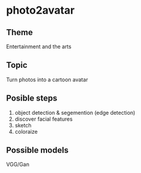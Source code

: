 # photo2avatar

## Theme
Entertainment and the arts

## Topic
Turn photos into a cartoon avatar

## Posible steps
1. object detection & segemention (edge detection)
2. discover facial features
3. sketch
4. coloraize

## Possible models
VGG/Gan
